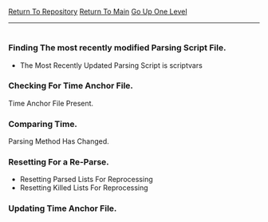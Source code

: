 [Return To Repository](https://github.com/deathbybandaid/piholeparser/)
[Return To Main](https://github.com/deathbybandaid/piholeparser/blob/master/RecentRunLogs/Mainlog.md)
[Go Up One Level](https://github.com/deathbybandaid/piholeparser/blob/master/RecentRunLogs/TopLevelScripts/10-Running-Initial-Tasks.md)
____________________________________
# 
### Finding The most recently modified Parsing Script File.
* The Most Recently Updated Parsing Script is scriptvars
### Checking For Time Anchor File.
Time Anchor File Present.
### Comparing Time.
Parsing Method Has Changed.
### Resetting For a Re-Parse.
* Resetting Parsed Lists For Reprocessing
* Resetting Killed Lists For Reprocessing
### Updating Time Anchor File.

